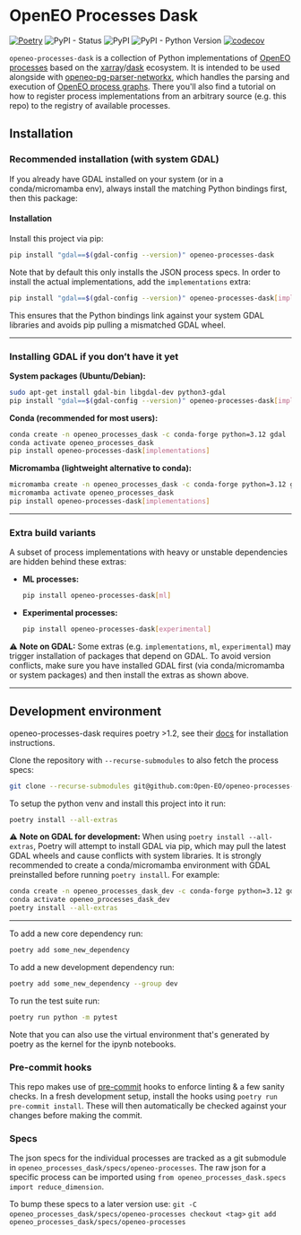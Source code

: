 # OpenEO Processes Dask

[![Poetry](https://img.shields.io/endpoint?url=https://python-poetry.org/badge/v0.json)](https://python-poetry.org/)
![PyPI - Status](https://img.shields.io/pypi/status/openeo-processes-dask)
![PyPI](https://img.shields.io/pypi/v/openeo-processes-dask)
![PyPI - Python Version](https://img.shields.io/pypi/pyversions/openeo-processes-dask)
[![codecov](https://codecov.io/github/Open-EO/openeo-processes-dask/branch/main/graph/badge.svg?token=RA82MUN9RZ)](https://codecov.io/github/Open-EO/openeo-processes-dask)

`openeo-processes-dask` is a collection of Python implementations of [OpenEO processes](https://processes.openeo.org/) based on the [xarray](https://github.com/pydata/xarray)/[dask](https://github.com/dask/dask) ecosystem. It is intended to be used alongside with [openeo-pg-parser-networkx](https://github.com/Open-EO/openeo-pg-parser-networkx), which handles the parsing and execution of [OpenEO process graphs](https://openeo.org/documentation/1.0/developers/api/reference.html#section/Processes/Process-Graphs). There you'll also find a tutorial on how to register process implementations from an arbitrary source (e.g. this repo) to the registry of available processes.

## Installation

### Recommended installation (with system GDAL)

If you already have GDAL installed on your system (or in a conda/micromamba env), always install the matching Python bindings first, then this package:

#### Installation

Install this project via pip:

```bash
pip install "gdal==$(gdal-config --version)" openeo-processes-dask
```

Note that by default this only installs the JSON process specs.
In order to install the actual implementations, add the `implementations` extra:


```bash
pip install "gdal==$(gdal-config --version)" openeo-processes-dask[implementations]
````

This ensures that the Python bindings link against your system GDAL libraries and avoids pip pulling a mismatched GDAL wheel.

---

### Installing GDAL if you don’t have it yet

**System packages (Ubuntu/Debian):**

```bash
sudo apt-get install gdal-bin libgdal-dev python3-gdal
pip install "gdal==$(gdal-config --version)" openeo-processes-dask[implementations]
```

**Conda (recommended for most users):**

```bash
conda create -n openeo_processes_dask -c conda-forge python=3.12 gdal
conda activate openeo_processes_dask
pip install openeo-processes-dask[implementations]
```

**Micromamba (lightweight alternative to conda):**

```bash
micromamba create -n openeo_processes_dask -c conda-forge python=3.12 gdal
micromamba activate openeo_processes_dask
pip install openeo-processes-dask[implementations]
```

---

### Extra build variants

A subset of process implementations with heavy or unstable dependencies are hidden behind these extras:

* **ML processes:**

  ```bash
  pip install openeo-processes-dask[ml]
  ```
* **Experimental processes:**

  ```bash
  pip install openeo-processes-dask[experimental]
  ```

⚠️ **Note on GDAL:**
Some extras (e.g. `implementations`, `ml`, `experimental`) may trigger installation of packages that depend on GDAL.
To avoid version conflicts, make sure you have installed GDAL first (via conda/micromamba or system packages) and then install the extras as shown above.

---

## Development environment

openeo-processes-dask requires poetry >1.2, see their [docs](https://python-poetry.org/docs/#installation) for installation instructions.

Clone the repository with `--recurse-submodules` to also fetch the process specs:

```bash
git clone --recurse-submodules git@github.com:Open-EO/openeo-processes-dask.git
```

To setup the python venv and install this project into it run:

```bash
poetry install --all-extras
```

⚠️ **Note on GDAL for development:**
When using `poetry install --all-extras`, Poetry will attempt to install GDAL via pip, which may pull the latest GDAL wheels and cause conflicts with system libraries.
It is strongly recommended to create a conda/micromamba environment with GDAL preinstalled before running `poetry install`. For example:

```bash
conda create -n openeo_processes_dask_dev -c conda-forge python=3.12 gdal
conda activate openeo_processes_dask_dev
poetry install --all-extras
```

---

To add a new core dependency run:

```bash
poetry add some_new_dependency
```

To add a new development dependency run:

```bash
poetry add some_new_dependency --group dev
```

To run the test suite run:

```bash
poetry run python -m pytest
```

Note that you can also use the virtual environment that's generated by poetry as the kernel for the ipynb notebooks.

### Pre-commit hooks

This repo makes use of [pre-commit](https://pre-commit.com/) hooks to enforce linting & a few sanity checks. In a fresh development setup, install the hooks using `poetry run pre-commit install`. These will then automatically be checked against your changes before making the commit.

### Specs

The json specs for the individual processes are tracked as a git submodule in `openeo_processes_dask/specs/openeo-processes`.
The raw json for a specific process can be imported using `from openeo_processes_dask.specs import reduce_dimension`.

To bump these specs to a later version use:
`git -C openeo_processes_dask/specs/openeo-processes checkout <tag>`
`git add openeo_processes_dask/specs/openeo-processes`
